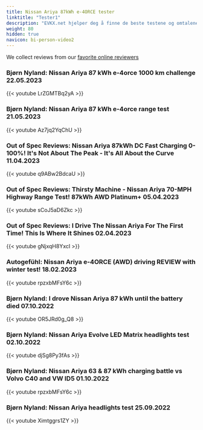 ```yaml
---
title: Nissan Ariya 87kWh e-4ORCE tester
linktitle: "Tester1"
description: "EVKX.net hjelper deg å finne de beste testene og omtalene av denne modellen. "
weight: 80
hidden: true
navicon: bi-person-video2
---
```

We collect reviews from our [favorite online reviewers](/guides/evreviewers/)

### Bjørn Nyland: Nissan Ariya 87 kWh e-4orce 1000 km challenge 22.05.2023

{{< youtube LrZGMTBq2yA >}}

### Bjørn Nyland: Nissan Ariya 87 kWh e-4orce range test 21.05.2023

{{< youtube Az7jq2YqChU >}}

### Out of Spec Reviews: Nissan Ariya 87kWh DC Fast Charging 0-100%! It's Not About The Peak - It's All About the Curve 11.04.2023

{{< youtube q9ABw2BdcaU >}}

### Out of Spec Reviews: Thirsty Machine - Nissan Ariya 70-MPH Highway Range Test! 87kWh AWD Platinum+ 05.04.2023

{{< youtube sCoJ5aD6Zkc >}}

### Out of Spec Reviews: I Drive The Nissan Ariya For The First Time! This Is Where It Shines 02.04.2023

{{< youtube gNjxqH8YxcI >}}

### Autogefühl: Nissan Ariya e-4ORCE (AWD) driving REVIEW with winter test! 18.02.2023

{{< youtube rpzxbMFsY6c >}}

### Bjørn Nyland: I drove Nissan Ariya 87 kWh until the battery died 07.10.2022

{{< youtube OR5JRd0g_Q8 >}}

### Bjørn Nyland: Nissan Ariya Evolve LED Matrix headlights test 02.10.2022

{{< youtube djSg8Py3fAs >}}

### Bjørn Nyland: Nissan Ariya 63 & 87 kWh charging battle vs Volvo C40 and VW ID5 01.10.2022

{{< youtube rpzxbMFsY6c >}}

### Bjørn Nyland: Nissan Ariya headlights test 25.09.2022

{{< youtube Ximtggrs1ZY >}}

